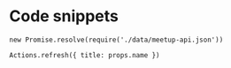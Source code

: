 # Code snippets

```
new Promise.resolve(require('./data/meetup-api.json'))

Actions.refresh({ title: props.name })
```
